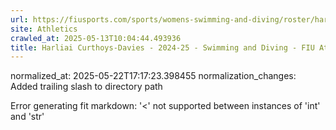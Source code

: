 ```yaml
---
url: https://fiusports.com/sports/womens-swimming-and-diving/roster/harliai-curthoys-davies/12834/
site: Athletics
crawled_at: 2025-05-13T10:04:44.493936
title: Harliai Curthoys-Davies - 2024-25 - Swimming and Diving - FIU Athletics
---
```

normalized_at: 2025-05-22T17:17:23.398455
normalization_changes: Added trailing slash to directory path

Error generating fit markdown: '<' not supported between instances of 'int' and 'str'